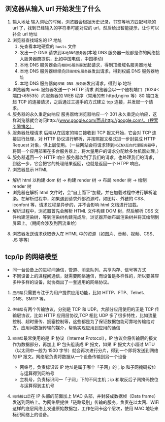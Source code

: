 ## 浏览器从输入 url 开始发生了什么

1. 输入地址
   输入网址的时候，浏览器会根据历史记录，书签等地方匹配可能的 url 了，找到已经输入的字符串可能对应的 url，然后给出智能提示，让你可以补全 url 地址
2. 浏览器查找域名的 IP 地址
   1. 先查看本地硬盘的 `hosts` 文件
   2. 发出一个 DNS 请求到`本地DNS服务器`(本地 DNS 服务器一般都是你的网络接入服务器商提供，比如中国电信，中国移动)
   3. 本地 DNS 服务器会向`根DNS服务器`发起请求，得到顶级域名服务器地址
   4. 本地 DNS 服务器继续向`顶级域名服务器`发出请求，得到权威 DNS 服务器地址
   5. 本地 DNS 服务器向`权威 DNS 服务器`发出请求，得到 ip 地址
3. 浏览器向 web 服务器发送一个 HTTP 请求
   浏览器会以一个随机端口（1024<端口<65535）向服务器的 WEB 程序（常用的有 httpd,nginx 等）80 端口发起 TCP 的连接请求，之后通过三握手的方式建立 tcp 连接，并发起一个请求。
4. 服务器的永久重定向响应
   服务器给浏览器响应一个 301 永久重定向响应，这样浏览器就会访问http://www.google.com/而非http://google.com/。（搜索引擎排名）
5. 服务器处理请求
   后端从在固定的端口接收到 TCP 报文开始，它会对 TCP 连接进行处理，对 HTTP 协议进行解析，并按照报文格式进一步封装成 HTTP Request 对象，供上层使用。（一些网站会将请求转到`NGINX反向代理服务器`中，将同一个应用部署在多台服务器上，将大量用户的请求分配给多台机器处理。）
6. 服务器返回一个 HTTP 响应
   服务器收到了我们的请求，也处理我们的请求，到这一步，它会把它的处理结果返回，也就是返回一个 HTPP 响应。
7. 浏览器显示 HTML

- 解析 html 以构建 dom 树 -> 构建 render 树 -> 布局 render 树 -> 绘制 render 树
- 浏览器在解析 html 文件时，会”自上而下“加载，并在加载过程中进行解析渲染。在解析过程中，如果遇到请求外部资源时，如图片、外链的 CSS、iconfont 等，请求过程是异步的，并不会影响 html 文档进行加载。
- 解析过程中，浏览器首先会解析 HTML 文件构建 DOM 树，然后解析 CSS 文件构建渲染树，等到渲染树构建完成后，浏览器开始布局渲染树并将其绘制到屏幕上。（期间会涉及到回流重绘）

8. 浏览器发送请求获取嵌入在 HTML 中的资源（如图片、音频、视频、CSS、JS 等等）

## tcp/ip 的网络模型

- 同一台设备上的进程间通信，管道、消息队列、共享内存、信号等方式
- 不同设备上的进程间通信，就需要网络通信，而设备是多样性的，所以要兼容多种多样的设备，就协商出了一套通用的网络协议。

1. `应用层`只需要专注于为用户提供应用功能，比如 HTTP、FTP、Telnet、DNS、SMTP 等。
2. `传输层`有两个传输协议，分别是 TCP 和 UDP。大部分应用使用的正是 TCP 传输层协议，比如 HTTP 应用层协议,TCP 相比 UDP 多了很多特性，比如流量控制、超时重传、拥塞控制等，这些都是为了保证数据包能可靠地传输给对方。应用间数据传输的媒介，帮助实现应用到应用的通信
3. `网络层`最常使用的是 IP 协议（Internet Protocol），IP 协议会将传输层的报文作为数据部分，再加上 IP 包头组装成 IP 报文，如果 IP 报文大小超过 MTU（以太网中一般为 1500 字节）就会再次进行分片，得到一个即将发送到网络的 IP 报文。网络层负责将数据从一个设备传输到另一个设备

   - 网络号，负责标识该 IP 地址是属于哪个「子网」的；ip 和子网掩码按位与运算得到网络号
   - 主机号，负责标识同一「子网」下的不同主机；ip 和取反后子网掩码按位与运算得到主机号

4. `网络接口层`在 IP 头部的前面加上 MAC 头部，并封装成数据帧（Data frame）发送到网络上。为网络层提供「链路级别」传输的服务，负责在以太网、WiFi 这样的底层网络上发送原始数据包，工作在网卡这个层次，使用 MAC 地址来标识网络上的设备。
